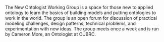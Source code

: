 <style>
body {
  position: relative;
  height: 100vh; 
  margin: 0;
  background: transparent;
}

body::before {
  content: "";
  position: absolute;
  top: 0;
  left: 0;
  right: 0;
  bottom: 0;
  background-image: url('https://raw.githubusercontent.com/johnbeve/NCOR-Test/main/docs/assets/101-WG.png');
  background-repeat: no-repeat;
  background-attachment: fixed;
  background-size: cover;
  opacity: 0.2;
  z-index: -1;
}
</style>

<p>The New Ontologist Working Group is a space for those new to applied ontology to learn the basics of building models and putting ontologies to work in the world. The group is an open forum for discussion of practical modeling challenges, design patterns, technical problems, and experimentation with new ideas. The group meets once a week and is run by Cameron More, an Ontologist at CUBRC.</p>